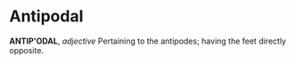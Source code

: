 # Antipodal

**ANTIP'ODAL**, _adjective_ Pertaining to the antipodes; having the feet directly opposite.